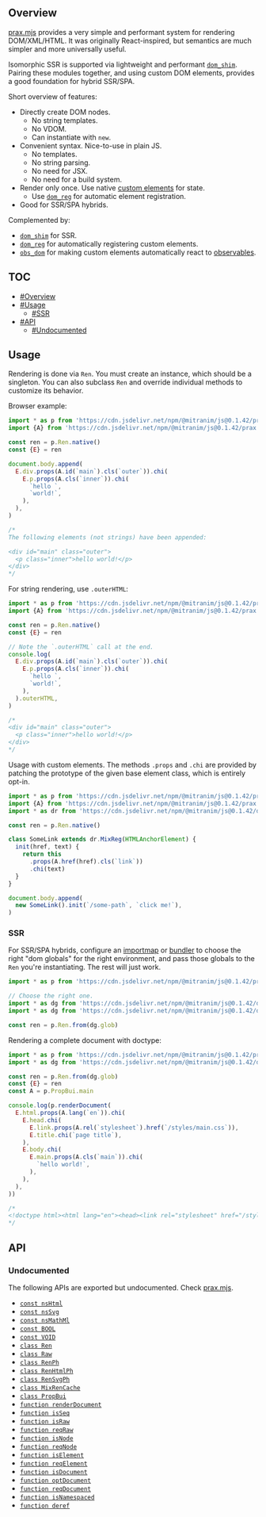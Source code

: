 ## Overview

[prax.mjs](../prax.mjs) provides a very simple and performant system for rendering DOM/XML/HTML. It was originally React-inspired, but semantics are much simpler and more universally useful.

Isomorphic SSR is supported via lightweight and performant [`dom_shim`](dom_shim_readme.md). Pairing these modules together, and using custom DOM elements, provides a good foundation for hybrid SSR/SPA.

Short overview of features:

  * Directly create DOM nodes.
    * No string templates.
    * No VDOM.
    * Can instantiate with `new`.
  * Convenient syntax. Nice-to-use in plain JS.
    * No templates.
    * No string parsing.
    * No need for JSX.
    * No need for a build system.
  * Render only once. Use native [custom elements](https://developer.mozilla.org/en-US/docs/Web/Web_Components/Using_custom_elements) for state.
    * Use [`dom_reg`](dom_reg_readme.md) for automatic element registration.
  * Good for SSR/SPA hybrids.

Complemented by:

  * [`dom_shim`](dom_shim_readme.md) for SSR.
  * [`dom_reg`](dom_reg_readme.md) for automatically registering custom elements.
  * [`obs_dom`](obs_dom_readme.md) for making custom elements automatically react to [observables](obs_readme.md).

## TOC

* [#Overview](#overview)
* [#Usage](#usage)
  * [#SSR](#ssr)
* [#API](#api)
  * [#Undocumented](#undocumented)

## Usage

Rendering is done via `Ren`. You must create an instance, which should be a singleton. You can also subclass `Ren` and override individual methods to customize its behavior.

Browser example:

```js
import * as p from 'https://cdn.jsdelivr.net/npm/@mitranim/js@0.1.42/prax.mjs'
import {A} from 'https://cdn.jsdelivr.net/npm/@mitranim/js@0.1.42/prax.mjs'

const ren = p.Ren.native()
const {E} = ren

document.body.append(
  E.div.props(A.id(`main`).cls(`outer`)).chi(
    E.p.props(A.cls(`inner`)).chi(
      `hello `,
      `world!`,
    ),
  ),
)

/*
The following elements (not strings) have been appended:

<div id="main" class="outer">
  <p class="inner">hello world!</p>
</div>
*/
```

For string rendering, use `.outerHTML`:

```js
import * as p from 'https://cdn.jsdelivr.net/npm/@mitranim/js@0.1.42/prax.mjs'
import {A} from 'https://cdn.jsdelivr.net/npm/@mitranim/js@0.1.42/prax.mjs'

const ren = p.Ren.native()
const {E} = ren

// Note the `.outerHTML` call at the end.
console.log(
  E.div.props(A.id(`main`).cls(`outer`)).chi(
    E.p.props(A.cls(`inner`)).chi(
      `hello `,
      `world!`,
    ),
  ).outerHTML,
)

/*
<div id="main" class="outer">
  <p class="inner">hello world!</p>
</div>
*/
```

Usage with custom elements. The methods `.props` and `.chi` are provided by patching the prototype of the given base element class, which is entirely opt-in.

```js
import * as p from 'https://cdn.jsdelivr.net/npm/@mitranim/js@0.1.42/prax.mjs'
import {A} from 'https://cdn.jsdelivr.net/npm/@mitranim/js@0.1.42/prax.mjs'
import * as dr from 'https://cdn.jsdelivr.net/npm/@mitranim/js@0.1.42/dom_reg.mjs'

const ren = p.Ren.native()

class SomeLink extends dr.MixReg(HTMLAnchorElement) {
  init(href, text) {
    return this
      .props(A.href(href).cls(`link`))
      .chi(text)
  }
}

document.body.append(
  new SomeLink().init(`/some-path`, `click me!`),
)
```

### SSR

For SSR/SPA hybrids, configure an [importmap](https://wicg.github.io/import-maps/) or [bundler](https://esbuild.github.io) to choose the right "dom globals" for the right environment, and pass those globals to the `Ren` you're instantiating. The rest will just work.

```js
import * as p from 'https://cdn.jsdelivr.net/npm/@mitranim/js@0.1.42/prax.mjs'

// Choose the right one.
import * as dg from 'https://cdn.jsdelivr.net/npm/@mitranim/js@0.1.42/dom_glob_shim.mjs'
import * as dg from 'https://cdn.jsdelivr.net/npm/@mitranim/js@0.1.42/dom_glob_native.mjs'

const ren = p.Ren.from(dg.glob)
```

Rendering a complete document with doctype:

```js
import * as p from 'https://cdn.jsdelivr.net/npm/@mitranim/js@0.1.42/prax.mjs'
import * as dg from 'https://cdn.jsdelivr.net/npm/@mitranim/js@0.1.42/dom_glob_shim.mjs'

const ren = p.Ren.from(dg.glob)
const {E} = ren
const A = p.PropBui.main

console.log(p.renderDocument(
  E.html.props(A.lang(`en`)).chi(
    E.head.chi(
      E.link.props(A.rel(`stylesheet`).href(`/styles/main.css`)),
      E.title.chi(`page title`),
    ),
    E.body.chi(
      E.main.props(A.cls(`main`)).chi(
        `hello world!`,
      ),
    ),
  ),
))

/*
<!doctype html><html lang="en"><head><link rel="stylesheet" href="/styles/main.css" /><title>page title</title></head><body><main class="main">hello world!</main></body></html>
*/
```

## API

### Undocumented

The following APIs are exported but undocumented. Check [prax.mjs](../prax.mjs).

  * [`const nsHtml`](../prax.mjs#L4)
  * [`const nsSvg`](../prax.mjs#L5)
  * [`const nsMathMl`](../prax.mjs#L6)
  * [`const BOOL`](../prax.mjs#L14)
  * [`const VOID`](../prax.mjs#L22)
  * [`class Ren`](../prax.mjs#L28)
  * [`class Raw`](../prax.mjs#L357)
  * [`class RenPh`](../prax.mjs#L361)
  * [`class RenHtmlPh`](../prax.mjs#L365)
  * [`class RenSvgPh`](../prax.mjs#L369)
  * [`class MixRenCache`](../prax.mjs#L373)
  * [`class PropBui`](../prax.mjs#L426)
  * [`function renderDocument`](../prax.mjs#L551)
  * [`function isSeq`](../prax.mjs#L560)
  * [`function isRaw`](../prax.mjs#L564)
  * [`function reqRaw`](../prax.mjs#L565)
  * [`function isNode`](../prax.mjs#L568)
  * [`function reqNode`](../prax.mjs#L569)
  * [`function isElement`](../prax.mjs#L572)
  * [`function reqElement`](../prax.mjs#L573)
  * [`function isDocument`](../prax.mjs#L575)
  * [`function optDocument`](../prax.mjs#L583)
  * [`function reqDocument`](../prax.mjs#L584)
  * [`function isNamespaced`](../prax.mjs#L586)
  * [`function deref`](../prax.mjs#L589)
